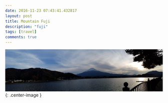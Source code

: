 ```yaml
---
date: 2016-11-23 07:43:41.432817
layout: post
title: Mountain Fuji
description: "fuji"
tags: [travel]
comments: true
---
```

![pic tag](/images/2016/mt_fuji.jpg){: .center-image }
